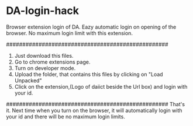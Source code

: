 # DA-login-hack

Browser extension login of DA.
Eazy automatic login on opening of the browser.
No maximum login limit with this extension.

##################################################

1. Just download this files.
2. Go to chrome extensions page.
3. Turn on developer mode.
4. Upload the folder, that contains this files by clicking on "Load Unpacked"
5. Click on the extension,(Logo of daiict beside the Url box) and login with your id.

##################################################
That's it.
Next time when you turn on the browser,
it will automatically login with your id and there will be no maximum login limits.
